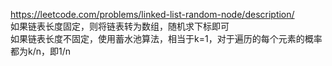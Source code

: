 https://leetcode.com/problems/linked-list-random-node/description/  
如果链表长度固定，则将链表转为数组，随机求下标即可  
如果链表长度不固定，使用蓄水池算法，相当于k=1，对于遍历的每个元素的概率都为k/n，即1/n  

